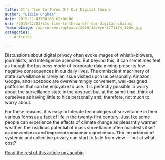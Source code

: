 ```yaml
---
title: It’s Time to Throw Off Our Digital Chains
author: "Lizzie O'Shea"
date: 2019-12-03T00:08:02+00:00
url: /2019/12/03/its-time-to-throw-off-our-digital-chains/
featureImage: /wp-content/uploads/2019/12/eye-2771174_1280.jpg
categories:
  - Articles

---
```

Discussions about digital privacy often evoke images of whistle-blowers, journalists, and intelligence agencies. But beyond this, it can sometimes feel as though the business model of corporate data mining presents few negative consequences in our daily lives. The omniscient machinery of state surveillance is rarely an issue visited upon us personally. Amazon, Google, and Facebook are overwhelmingly convenient, well-designed platforms that can be enjoyable to use. It is perfectly possible to worry about the surveillance state in the abstract but, at the same time, think of ourselves as having little to hide personally and, therefore, not much to worry about.

For these reasons, it is easy to tolerate technologies of surveillance in their various forms as a fact of life in the twenty-first century. Just like some people can experience the effects of climate change as pleasantly warmer weather, the insidious potential of mass surveillance often manifests itself as convenience and improved consumer experiences. The importance of systemic and collective privacy can start to fade from view — but at what cost?

[Read the rest of this article on Jacobin][1]

 [1]: https://www.jacobinmag.com/2019/12/digital-privacy-data-surveillance-google-amazon-facebook